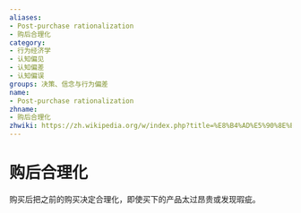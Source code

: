 ```yaml
---
aliases:
- Post-purchase rationalization
- 购后合理化
category:
- 行为经济学
- 认知偏见
- 认知偏差
- 认知偏误
groups: 决策、信念与行为偏差
name:
- Post-purchase rationalization
zhname:
- 购后合理化
zhwiki: https://zh.wikipedia.org/w/index.php?title=%E8%B4%AD%E5%90%8E%E5%90%88%E7%90%86%E5%8C%96&action=edit&redlink=1
---
```


# 购后合理化

购买后把之前的购买决定合理化，即使买下的产品太过昂贵或发现瑕疵。
